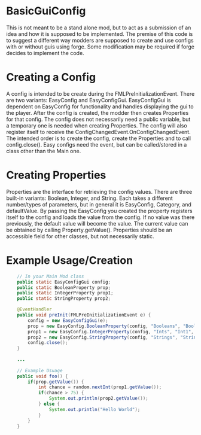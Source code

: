 # BasicGuiConfig
This is not meant to be a stand alone mod, but to act as a submission of an idea and how it is supposed to be implemented. The premise of this code is to suggest a different way modders are supposed to create and use configs with or without guis using forge. Some modification may be required if forge decides to implement the code.

# Creating a Config
A config is intended to be create during the FMLPreInitializationEvent. There are two variants: EasyConfig and EasyConfigGui. EasyConfigGui is dependent on EasyConfig for functionality and handles displaying the gui to the player. After the config is created, the modder then creates Properties for that config. The config does not necessarily need a public variable, but a temporary one is needed when creating Properties. The config will also register itself to receive the ConfigChangedEvent.OnConfigChangedEvent. The intended order is to create the config, create the Properties and to call config.close(). Easy configs need the event, but can be called/stored in a class other than the Main one.

# Creating Properties
Properties are the interface for retrieving the config values. There are three built-in variants: Boolean, Integer, and String. Each takes a different number/types of parameters, but in general it is EasyConfig, Category, and defaultValue. By passing the EasyConfig you created the property registers itself to the config and loads the value from the config. If no value was there previously, the default value will become the value. The current value can be obtained by calling Property.getValue(). Properties should be an accessible field for other classes, but not necessarily static.

# Example Usage/Creation
```java
    // In your Main Mod class
    public static EasyConfigGui config;
    public static BooleanProperty prop;
    public static IntegerProperty prop1;
    public static StringProperty prop2;

    @EventHandler
    public void preInit(FMLPreInitializationEvent e) {
        config = new EasyConfigGui(e);
        prop = new EasyConfig.BooleanProperty(config, "Booleans", "Bool1", false);
        prop1 = new EasyConfig.IntegerProperty(config, "Ints", "Int1", 50, 0, 100);
        prop2 = new EasyConfig.StringProperty(config, "Strings", "String1", "Test");
        config.close();
    }
    
    ...
    
    // Example Usuage
    public void foo() {
        if(prop.getValue()) {
            int chance = random.nextInt(prop1.getValue());
            if(chance > 75) {
                System.out.println(prop2.getValue());
            } else {
                System.out.println("Hello World");
            }
        }
    }
```